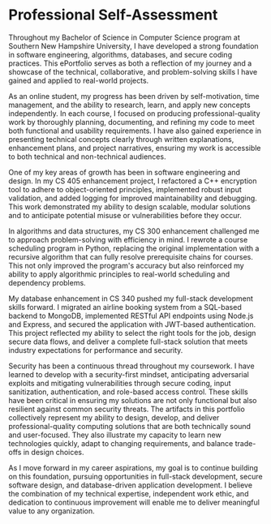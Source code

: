 # Professional Self-Assessment

Throughout my Bachelor of Science in Computer Science program at Southern New Hampshire University, I have developed a strong foundation in software engineering, algorithms, databases, and secure coding practices. This ePortfolio serves as both a reflection of my journey and a showcase of the technical, collaborative, and problem-solving skills I have gained and applied to real-world projects.

As an online student, my progress has been driven by self-motivation, time management, and the ability to research, learn, and apply new concepts independently. In each course, I focused on producing professional-quality work by thoroughly planning, documenting, and refining my code to meet both functional and usability requirements. I have also gained experience in presenting technical concepts clearly through written explanations, enhancement plans, and project narratives, ensuring my work is accessible to both technical and non-technical audiences.

One of my key areas of growth has been in software engineering and design. In my CS 405 enhancement project, I refactored a C++ encryption tool to adhere to object-oriented principles, implemented robust input validation, and added logging for improved maintainability and debugging. This work demonstrated my ability to design scalable, modular solutions and to anticipate potential misuse or vulnerabilities before they occur.

In algorithms and data structures, my CS 300 enhancement challenged me to approach problem-solving with efficiency in mind. I rewrote a course scheduling program in Python, replacing the original implementation with a recursive algorithm that can fully resolve prerequisite chains for courses. This not only improved the program's accuracy but also reinforced my ability to apply algorithmic principles to real-world scheduling and dependency problems.

My database enhancement in CS 340 pushed my full-stack development skills forward. I migrated an airline booking system from a SQL-based backend to MongoDB, implemented RESTful API endpoints using Node.js and Express, and secured the application with JWT-based authentication. This project reflected my ability to select the right tools for the job, design secure data flows, and deliver a complete full-stack solution that meets industry expectations for performance and security.

Security has been a continuous thread throughout my coursework. I have learned to develop with a security-first mindset, anticipating adversarial exploits and mitigating vulnerabilities through secure coding, input sanitization, authentication, and role-based access control. These skills have been critical in ensuring my solutions are not only functional but also resilient against common security threats.
The artifacts in this portfolio collectively represent my ability to design, develop, and deliver professional-quality computing solutions that are both technically sound and user-focused. They also illustrate my capacity to learn new technologies quickly, adapt to changing requirements, and balance trade-offs in design choices.

As I move forward in my career aspirations, my goal is to continue building on this foundation, pursuing opportunities in full-stack development, secure software design, and database-driven application development. I believe the combination of my technical expertise, independent work ethic, and dedication to continuous improvement will enable me to deliver meaningful value to any organization.

